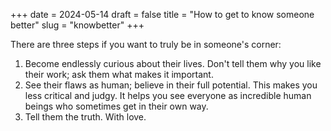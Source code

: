 +++
date = 2024-05-14
draft = false
title = "How to get to know someone better"
slug = "knowbetter"
+++

There are three steps if you want to truly be in someone's corner:

1. Become endlessly curious about their lives. Don't tell them why you like their work; ask them what makes it important.
2. See their flaws as human; believe in their full potential. This makes you less critical and judgy. It helps you see everyone as incredible human beings who sometimes get in their own way.
3. Tell them the truth. With love.